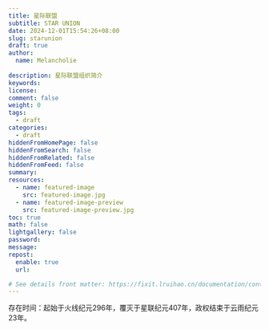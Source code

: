 ```yaml
---
title: 星际联盟
subtitle: STAR UNION
date: 2024-12-01T15:54:26+08:00
slug: starunion
draft: true
author:
  name: Melancholie
 
description: 星际联盟组织简介
keywords:
license:
comment: false
weight: 0
tags:
  - draft
categories:
  - draft
hiddenFromHomePage: false
hiddenFromSearch: false
hiddenFromRelated: false
hiddenFromFeed: false
summary:
resources:
  - name: featured-image
    src: featured-image.jpg
  - name: featured-image-preview
    src: featured-image-preview.jpg
toc: true
math: false
lightgallery: false
password:
message:
repost:
  enable: true
  url:

# See details front matter: https://fixit.lruihao.cn/documentation/content-management/introduction/#front-matter
---
```


<!--more-->

存在时间：起始于火线纪元296年，覆灭于星联纪元407年，政权结束于云雨纪元23年。